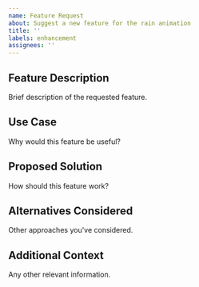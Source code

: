 ```yaml
---
name: Feature Request
about: Suggest a new feature for the rain animation
title: ''
labels: enhancement
assignees: ''
---
```


## Feature Description
Brief description of the requested feature.

## Use Case
Why would this feature be useful?

## Proposed Solution
How should this feature work?

## Alternatives Considered
Other approaches you've considered.

## Additional Context
Any other relevant information.
